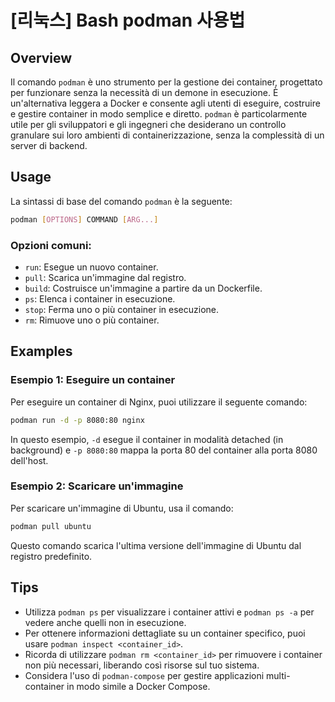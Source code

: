 # [리눅스] Bash podman 사용법

## Overview
Il comando `podman` è uno strumento per la gestione dei container, progettato per funzionare senza la necessità di un demone in esecuzione. È un'alternativa leggera a Docker e consente agli utenti di eseguire, costruire e gestire container in modo semplice e diretto. `podman` è particolarmente utile per gli sviluppatori e gli ingegneri che desiderano un controllo granulare sui loro ambienti di containerizzazione, senza la complessità di un server di backend.

## Usage
La sintassi di base del comando `podman` è la seguente:

```bash
podman [OPTIONS] COMMAND [ARG...]
```

### Opzioni comuni:
- `run`: Esegue un nuovo container.
- `pull`: Scarica un'immagine dal registro.
- `build`: Costruisce un'immagine a partire da un Dockerfile.
- `ps`: Elenca i container in esecuzione.
- `stop`: Ferma uno o più container in esecuzione.
- `rm`: Rimuove uno o più container.

## Examples
### Esempio 1: Eseguire un container
Per eseguire un container di Nginx, puoi utilizzare il seguente comando:

```bash
podman run -d -p 8080:80 nginx
```
In questo esempio, `-d` esegue il container in modalità detached (in background) e `-p 8080:80` mappa la porta 80 del container alla porta 8080 dell'host.

### Esempio 2: Scaricare un'immagine
Per scaricare un'immagine di Ubuntu, usa il comando:

```bash
podman pull ubuntu
```
Questo comando scarica l'ultima versione dell'immagine di Ubuntu dal registro predefinito.

## Tips
- Utilizza `podman ps` per visualizzare i container attivi e `podman ps -a` per vedere anche quelli non in esecuzione.
- Per ottenere informazioni dettagliate su un container specifico, puoi usare `podman inspect <container_id>`.
- Ricorda di utilizzare `podman rm <container_id>` per rimuovere i container non più necessari, liberando così risorse sul tuo sistema.
- Considera l'uso di `podman-compose` per gestire applicazioni multi-container in modo simile a Docker Compose.